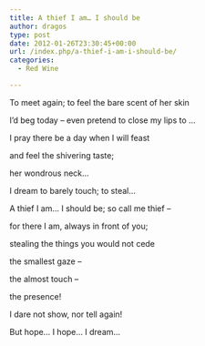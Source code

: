 ```yaml
---
title: A thief I am… I should be
author: dragos
type: post
date: 2012-01-26T23:30:45+00:00
url: /index.php/a-thief-i-am-i-should-be/
categories:
  - Red Wine

---
```

To meet again; to feel the bare scent of her skin
  
I&#8217;d beg today &#8211; even pretend to close my lips to &#8230;
  
I pray there be a day when I will feast
  
and feel the shivering taste;
  
her wondrous neck&#8230;

I dream to barely touch; to steal&#8230;
  
A thief I am&#8230; I should be; so call me thief &#8211;
  
for there I am, always in front of you;
  
stealing the things you would not cede<!--more-->


  
the smallest gaze &#8211;
  
the almost touch &#8211;
  
the presence!

I dare not show, nor tell again!
  
But hope&#8230; I hope&#8230; I dream&#8230;